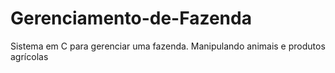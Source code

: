 # Gerenciamento-de-Fazenda
Sistema em C para gerenciar uma fazenda. Manipulando animais e produtos agrícolas 
